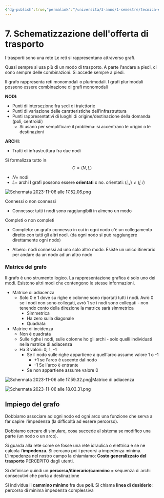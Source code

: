```yaml
---
{"dg-publish":true,"permalink":"/universita/3-anno/1-semestre/tecnica-ed-economia-dei-trasporti/appunti/07-schematizzazione-dell-offerta-di-trasporto/"}
---
```




# 7. Schematizzazione dell'offerta di trasporto


I trasporti sono una rete
Le reti si rappresentano attraverso grafi.

Quasi sempre si usa più di un modo di trasporto.
A parte l'andare a piedi, ci sono sempre delle combinazioni. 
Si accede sempre a piedi.

Il grafo rappresenta reti monomodali o plurimodali.
I grafi plurimodali possono essere combinazione di grafi monomodali

**NODI**:
- Punti di intersezione fra sedi di traiettorie
- Punti di variazione delle caratteristiche dell'infrastruttura
- Punti rappresentativi di luoghi di origine/destinazione della domanda (poli, centroidi)
	- Si usano per semplificare il problema: si accentrano le origini o le destinazioni

**ARCHI**:
- Tratti di infrastruttura fra due nodi

Si formalizza tutto in
$$
G = (N,L)
$$
- $N=$ nodi
- $L=$ archi
I grafi possono essere **orientati** o no.
orientati: $(i,j) \ne (j,i)$

![Schermata 2023-11-06 alle 17.52.06.png](/img/user/Universit%C3%A0/3%C2%B0%20Anno/1%C2%B0%20Semestre/Tecnica%20ed%20Economia%20dei%20Trasporti/Appunti/allegati/Schermata%202023-11-06%20alle%2017.52.06.png)

Connessi o non connessi
- Connesso: tutti i nodi sono raggiungibili in almeno un modo

Completi o non completi
- Completo: un grafo connesso in cui in ogni nodo c'è un collegamento diretto con tutti gli altri nodi. (da ogni nodo si può raggiungere direttamente ogni nodo)

- Albero: nodi connessi ad uno solo altro modo. Esiste un unico itinerario per andare da un nodo ad un altro nodo

### Matrice del grafo

Il grafo è uno strumento logico. La rappresentazione grafica è solo uno dei modi. Esistono altri modi che contengono le stesse informazioni.

- Matrice di adiacenza
	- Solo 0 e 1 dove su righe e colonne sono riportati tutti i nodi. Avrò 0 se i nodi non sono collegati, avrò 1 se i nodi sono collegati - non tenendo conto della direzione la matrice sarà simmetrica
		- Simmetrica
		- Ha zero sulla diagonale
		- Quadrata
- Matrice di incidenza
	- Non è quadrata
	- Sulle righe i nodi, sulle colonne ho gli archi - solo quelli individuati nella matrice di adiacenza
	- Ha 3 valori: 0, 1, -1
		- Se il nodo sulle righe appartiene a quell'arco assume valore 1 o -1
			- +1 se l'arco è uscente dal nodo
			- -1 Se l'arco è entrante
		- Se non appartiene assume valore 0

![Schermata 2023-11-06 alle 17.59.32.png|Matrice di adiacenza](/img/user/Universit%C3%A0/3%C2%B0%20Anno/1%C2%B0%20Semestre/Tecnica%20ed%20Economia%20dei%20Trasporti/Appunti/allegati/Schermata%202023-11-06%20alle%2017.59.32.png)


![Schermata 2023-11-06 alle 18.03.31.png](/img/user/Universit%C3%A0/3%C2%B0%20Anno/1%C2%B0%20Semestre/Tecnica%20ed%20Economia%20dei%20Trasporti/Appunti/allegati/Schermata%202023-11-06%20alle%2018.03.31.png)

## Impiego del grafo
Dobbiamo associare ad ogni nodo ed ogni arco una funzione che serva a far capire l'impedenza (la difficoltà ad essere percorso).

Dobbiamo cercare di simulare, cosa succede al sistema se modifico una parte (un nodo o un arco).

Si guarda alla rete come se fosse una rete idraulica o elettrica e se ne calcola l'**impedenza**. Si cercano poi i percorsi a impedenza minima.
L'impedenza nel nostro campo la chiamiamo: **Costo generalizzato del trasporto** PERCEPITO dagli utenti.

Si definisce quindi un **percorso/itinerario/cammino** = sequenza di archi consecutivi che porta a destinazione

Si individua il **cammino minimo** fra due **poli**. 
Si chiama **linea di desiderio**: percorso di minima impedenza complessiva